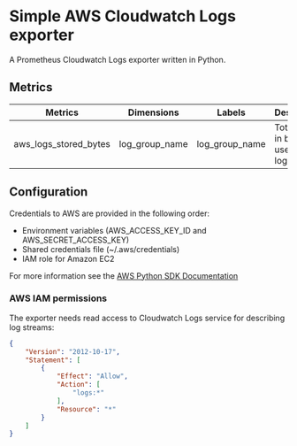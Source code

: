 # Simple AWS Cloudwatch Logs exporter

A Prometheus Cloudwatch Logs exporter written in Python.

## Metrics

| Metrics  | Dimensions | Labels | Description |
| ------  | ------ | ------ | ----------- |
| aws\_logs\_stored_bytes | log_group_name | log_group_name | Total space in bytes used by the log group |

## Configuration

Credentials to AWS are provided in the following order:

- Environment variables (AWS\_ACCESS\_KEY\_ID and AWS\_SECRET\_ACCESS\_KEY)
- Shared credentials file (~/.aws/credentials)
- IAM role for Amazon EC2

For more information see the [AWS Python SDK Documentation](https://boto3.amazonaws.com/v1/documentation/api/latest/guide/quickstart.html#configuration)

### AWS IAM permissions

The exporter needs read access to Cloudwatch Logs service for describing log streams:

```json
{
    "Version": "2012-10-17",
    "Statement": [
        {
            "Effect": "Allow",
            "Action": [
                "logs:*"
            ],
            "Resource": "*"
        }
    ]
}
```